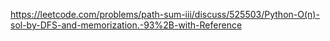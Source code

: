 https://leetcode.com/problems/path-sum-iii/discuss/525503/Python-O(n)-sol-by-DFS-and-memorization.-93%2B-with-Reference